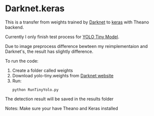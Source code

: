 # Darknet.keras
This is a transfer from weights trained by [Darknet](http://pjreddie.com/darknet/) to [keras](http://keras.io/) with Theano backend.

Currently I only finish test process for [YOLO Tiny Model](https://github.com/pjreddie/darknet/blob/master/cfg/yolo-tiny.cfg).

Due to image preprocess difference bewteen my reimplementaion and Darknet's, the result has slightly difference.

To run the code:

1. Create a folder called weights
2. Download yolo-tiny.weights from [Darknet website](http://pjreddie.com/darknet/yolo/)
3. Run:
   ```
   python RunTinyYolo.py
   ```
The detection result will be saved in the results folder

Notes:
Make sure your have Theano and Keras installed
